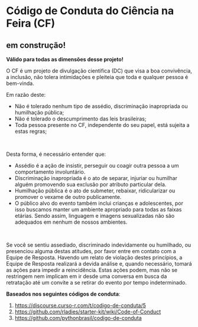 # Código de Conduta do Ciência na Feira (CF)
## em construção!

**Válido para todas as dimensões desse projeto!** 
<br /> 

O CF é um projeto de divulgação cientifica (DC) que visa a boa convivência, a inclusão, não tolera intimidações e pleiteia que toda e qualquer pessoa é bem-vinda. 
<br /> 

Em razão deste: <br /> 
* Não é tolerado nenhum tipo de assédio, discriminação inapropriada ou humilhação pública; <br /> 
* Não é tolerado o descumprimento das leis brasileiras; <br /> 
*	Toda pessoa presente no CF, independente do seu papel, está sujeita a estas regras; <br /> 
<br /> 

Desta forma, é necessário entender que: <br /> 
*	Assédio é a ação de insistir, perseguir ou coagir outra pessoa a um comportamento involuntário. <br /> 
*	Discriminação inapropriada é o ato de separar, injuriar ou humilhar alguém promovendo sua exclusão por atributo particular dela. <br /> 
*	Humilhação pública é o ato de submeter, rebaixar, ridicularizar ou promover o vexame de outro publicamente. <br /> 
*	O público alvo do evento também inclui crianças e adolescentes, por isso buscamos manter um ambiente apropriado para todas as faixas etárias. Sendo assim, linguagem e imagens sexualizadas não são adequados em nenhum de nossos ambientes. <br /> 
<br /> 

Se você se sentiu assediado, discriminado indevidamente ou humilhado, ou presenciou alguma destas atitudes, por favor entre em contato com a Equipe de Resposta.
Havendo um relato de violação destes princípios, a Equipe de Resposta realizará a devida análise e, quando necessário, tomará as ações para impedir a reincidência. Estas ações podem, mas não se restringem nem implicam em ir desde uma conversa em busca da retratação até um convite a se retirar do evento por tempo indeterminado.
<br /> 

**Baseados nos seguintes códigos de conduta**: <br /> 
1. https://discourse.curso-r.com/t/codigo-de-conduta/5 <br /> 
2. https://github.com/rladies/starter-kit/wiki/Code-of-Conduct <br /> 
3. https://github.com/pythonbrasil/codigo-de-conduta <br /> 


